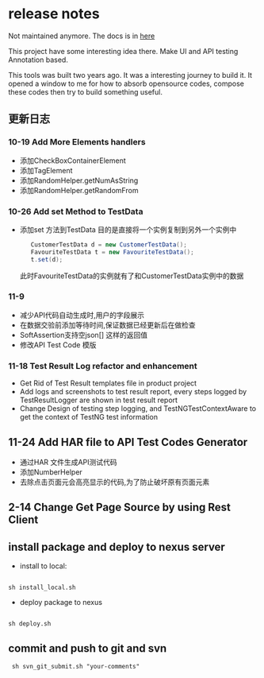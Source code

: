 # release notes

Not maintained anymore. The docs is in [here](https://ideasfortester.github.io/mixed-first/)

This project have some interesting idea there. Make UI and API testing
Annotation based.

This tools was built two years ago. It was a interesting journey to build it.
It opened a window to me for how to absorb opensource codes, compose these codes
then try to build something useful.

## 更新日志

### 10-19 Add More Elements handlers 
- 添加CheckBoxContainerElement
- 添加TagElement
- 添加RandomHelper.getNumAsString
- 添加RandomHelper.getRandomFrom

### 10-26 Add set Method to TestData 

- 添加set 方法到TestData
  目的是直接将一个实例复制到另外一个实例中
  
  ```java
     CustomerTestData d = new CustomerTestData();
     FavouriteTestData t = new FavouriteTestData();
     t.set(d);
  ```
  
  此时FavouriteTestData的实例就有了和CustomerTestData实例中的数据

### 11-9 

- 减少API代码自动生成时,用户的字段展示
- 在数据交验前添加等待时间,保证数据已经更新后在做检查
- SoftAssertion支持空json[] 这样的返回值
- 修改API Test Code 模版


### 11-18 Test Result Log refactor and enhancement

- Get Rid of Test Result templates file in product project
- Add logs and screenshots to test result report, every steps logged by TestResultLogger are shown in test result report
- Change Design of testing step logging, and TestNGTestContextAware to get the context of TestNG test information

## 11-24 Add HAR file to API Test Codes Generator
- 通过HAR 文件生成API测试代码
- 添加NumberHelper
- 去除点击页面元会高亮显示的代码,为了防止破坏原有页面元素

## 2-14 Change Get Page Source by using Rest Client

## install package and deploy to nexus server

- install to local:

```shell

sh install_local.sh

```

- deploy package to nexus

```shell

sh deploy.sh

```

## commit and push to git and svn

```shell
 sh svn_git_submit.sh "your-comments"
```


